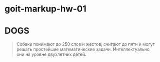 # goit-markup-hw-01

# DOGS

> Собаки понимают до 250 слов и жестов, считают до пяти и могут решать
> простейшие математические задачи. Интеллектуально они на уровне двухлетних
> детей.
